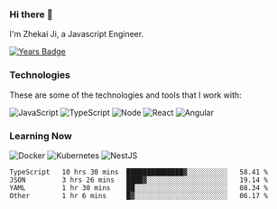 ### Hi there 👋
I'm Zhekai Ji, a Javascript Engineer.

[![Years Badge](https://badges.pufler.dev/years/jizhekai)](https://badges.pufler.dev)

### Technologies
These are some of the technologies and tools that I work with:

![JavaScript](https://img.shields.io/badge/JavaScript-323330.svg?logo=javascript&logoColor=F7DF1E) 
![TypeScript](https://img.shields.io/badge/TypeScript-007ACC.svg?logo=typescript&logoColor=white) 
![Node](https://img.shields.io/badge/Node.js-43853D.svg?logo=node.js&logoColor=white)
![React](https://img.shields.io/badge/React-20232a.svg?logo=react&logoColor=61DAFB) 
![Angular](https://img.shields.io/badge/Angular-E23237.svg?logo=angularjs&logoColor=white)

### Learning Now
![Docker](https://img.shields.io/badge/Docker-2496ED?logo=docker&logoColor=white)
![Kubernetes](https://img.shields.io/badge/Kubernetes-326CE5.svg?logo=Kubernetes&logoColor=white)
![NestJS](https://img.shields.io/badge/NestJS-E0234E?logo=nestjs&logoColor=white)

<!--START_SECTION:waka-->

```text
TypeScript   10 hrs 30 mins  ██████████████▓░░░░░░░░░░   58.41 %
JSON         3 hrs 26 mins   ████▓░░░░░░░░░░░░░░░░░░░░   19.14 %
YAML         1 hr 30 mins    ██░░░░░░░░░░░░░░░░░░░░░░░   08.34 %
Other        1 hr 6 mins     █▓░░░░░░░░░░░░░░░░░░░░░░░   06.17 %
```

<!--END_SECTION:waka-->
